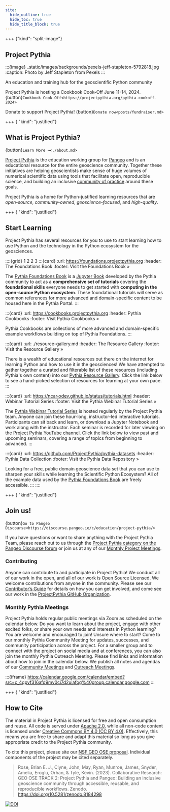 ```yaml
---
site:
  hide_outline: true
  hide_toc: true
  hide_title_block: true
---
```


+++ {"kind": "split-image"}

## Project Pythia

:::{image} _static/images/backgrounds/pexels-jeff-stapleton-5792818.jpg
:caption: Photo by Jeff Stapleton from Pexels
:::

An education and training hub for the geoscientific Python community

Project Pythia is hosting a Cookbook Cook-Off June 11-14, 2024. {button}`Cookbook Cook-Off<https://projectpythia.org/pythia-cookoff-2024>`

Donate to support Project Pythia!
{button}`Donate now<posts/fundraiser.md>`

+++ { "kind": "justified"}

## What is Project Pythia?

{button}`Learn More →<./about.md>`

[Project Pythia](./about.md) is the education working group for [Pangeo](https://pangeo.io)
and is an educational resource for the entire geoscience community.
Together these initiatives are helping geoscientists make sense of huge volumes of
numerical scientific data using tools that facilitate open, reproducible science,
and building an inclusive [community of practice](https://en.wikipedia.org/wiki/Community_of_practice)
around these goals.

Project Pythia is a home for Python-justified learning resources that are _open-source_,
_community-owned_, _geoscience-focused_, and _high-quality_.

+++ { "kind": "justified"}

## Start Learning

Project Pythia has several resources for you to use to start learning how to use Python
and the technology in the Python ecosystem for the geosciences.

::::{grid} 1 2 2 3
:::{card}
:url: https://foundations.projectpythia.org
:header: The Foundations Book
:footer: Visit the Foundations Book »

The [Pythia Foundations Book](https://foundations.projectpythia.org) is a
[Jupyter Book](https://jupyterbook.org/) developed by the Pythia community to
act as a **comprehensive set of tutorials** covering the **foundational skills**
everyone needs to get started with **computing in the open-source Python ecosystem**.
These foundational tutorials will serve as common references for more advanced and
domain-specific content to be housed here in the Pythia Portal.
:::

:::{card}
:url: https://cookbooks.projectpythia.org
:header: Pythia Cookbooks
:footer: Visit Pythia Cookbooks »

Pythia Cookbooks are collections of more advanced and domain-specific example workflows building on top of Pythia Foundations.
:::

:::{card}
:url: ./resource-gallery.md
:header: The Resource Gallery
:footer: Visit the Resource Gallery »

There is a wealth of educational resources out there on the internet for learning
Python and how to use it in the geosciences! We have attempted to gather together
a curated and filterable list of these resources (including Pythia's own content)
into our [Pythia Resource Gallery](/resource-gallery).
Click the link below to see a hand-picked selection of resources for learning at
your own pace.
:::

:::{card}
:url: https://ncar-xdev.github.io/status/tutorials.html
:header: Webinar Tutorial Series
:footer: Visit the Pythia Webinar Tutorial Series »

The [Pythia Webinar Tutorial Series](https://ncar-xdev.github.io/status/tutorials.html) is hosted regularly by the Project Pythia team. Anyone can join
these hour-long, instructor-led interactive tutorials. Participants can
sit back and learn, or download a Jupyter Notebook and work along with
the instructor. Each seminar is recorded for later viewing on the
[Project Pythia YouTube channel](https://www.youtube.com/channel/UCoZPBqJal5uKpO8ZiwzavCw).
Click the link below to view past and upcoming seminars, covering a range of
topics from beginning to advanced.
:::

:::{card}
:url: https://github.com/ProjectPythia/pythia-datasets
:header: Pythia Data Collection
:footer: Visit the Pythia Data Repository »

Looking for a free, public domain geoscience data set that you can use to
sharpen your skills while learning the Scientific Python Ecosystem? All of
the example data used by the [Pythia Foundations Book](https://foundations.projectpythia.org) are freely accessible.
:::
::::

+++ { "kind": "justified"}

## Join us!

{button}`Go to Pangeo Discourse<https://discourse.pangeo.io/c/education/project-pythia/>`

If you have questions or want to share anything with the Project
Pythia Team, please reach out to us through the [Project Pythia
category on the Pangeo Discourse forum](https://discourse.pangeo.io/c/education/project-pythia/)
or join us at any of our [Monthly Project Meetings](#monthly-pythia-meetings).

### Contributing

Anyone can contribute to and participate in Project Pythia!
We conduct all of our work in the open, and all of our work is Open Source Licensed.
We welcome contributions from anyone in the community.
Please see our [Contributor’s Guide](/contributing)
for details on how you can get involved, and come see our work in the
[ProjectPythia GitHub Organization](https://github.com/ProjectPythia).

### Monthly Pythia Meetings

Project Pythia holds regular public meetings via Zoom as scheduled on the calendar below.
Do you want to learn about the project, engage with other excited folks, or share your own needs and interests in Python learning?
You are welcome and encouraged to join! Unsure where to start?
Come to our monthly Pythia Community Meeting for updates, successes, and community participation across the project.
For a smaller group and to connect with the project on social media and at conferences, you can also join the monthly Pythia Outreach Meeting.
Please find links and information about how to join in the calendar below.
We publish all notes and agendas of our
[Community Meetings](https://docs.google.com/document/d/e/2PACX-1vQWQrgHs_G5XyNH5GTFYydH_woUZcyZibdxPUWLpqFUYs20WM93kdx5onwOaizC_3-tfnbreMNQbYAp/pub)
and [Outreach Meetings](https://docs.google.com/document/d/e/2PACX-1vQBAt5B24wig2eh-hxHzgJiXjKCpSeGKsw3PFizZjwH7ka71dagipKwCwQvmE-obmSOfR4Psj2lgbvU/pub).

:::{iframe} https://calendar.google.com/calendar/embed?src=c_4qpvf316afd9mv0ci7d2uiafog%40group.calendar.google.com
:::

+++ { "kind": "justified"}

## How to Cite

The material in Project Pythia is licensed for free and open consumption and reuse. All code is served under [Apache 2.0](https://www.apache.org/licenses/LICENSE-2.0), while all non-code content is licensed under [Creative Commons BY 4.0 (CC BY 4.0)](https://creativecommons.org/licenses/by/4.0/). Effectively, this means you are free to share and adapt this material so long as you give appropriate credit to the Project Pythia community.

To cite this project, please site our [NSF GEO OSE proposal](https://zenodo.org/record/8184298). Individual components of the project may be cited separately.

> Rose, Brian E. J., Clyne, John, May, Ryan, Munroe, James, Snyder, Amelia, Eroglu, Orhan, & Tyle, Kevin. (2023). Collaborative Research: GEO OSE TRACK 2: Project Pythia and Pangeo: Building an inclusive geoscience community through accessible, reusable, and reproducible workflows. Zenodo. https://doi.org/10.5281/zenodo.8184298

[![DOI](https://zenodo.org/badge/DOI/10.5281/zenodo.8184298.svg)](https://doi.org/10.5281/zenodo.8184298)
